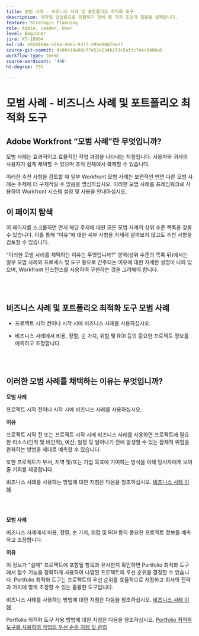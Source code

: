 ```yaml
---
title: 모범 사례 - 비즈니스 사례 및 포트폴리오 최적화 도구
description: 애자일 방법론으로 전환하기 전에 몇 가지 조언과 질문을 살펴봅니다.
feature: Strategic Planning
role: Admin, Leader, User
level: Beginner
jira: KT-10904
exl-id: 6928404e-52ba-4905-9377-295e80d79e27
source-git-commit: 4c00418e88cf7e52a234b2f3c5af3c7eec6406ab
workflow-type: tm+mt
source-wordcount: '440'
ht-degree: 75%

---
```


# 모범 사례 - 비즈니스 사례 및 포트폴리오 최적화 도구

## Adobe Workfront “모범 사례”란 무엇입니까?

모범 사례는 효과적이고 효율적인 작업 과정을 나타내는 지침입니다. 사용자와 귀사의 사용자가 쉽게 채택할 수 있으며 조직 전체에서 복제할 수 있습니다.

이러한 추천 사항을 검토할 때 일부 Workfront 모범 사례는 보편적인 반면 다른 모범 사례는 주제에 더 구체적일 수 있음을 명심하십시오. 이러한 모범 사례를 프레임워크로 사용하여 Workfront 시스템 설정 및 사용을 안내하십시오.

## 이 페이지 탐색

이 페이지를 스크롤하면 먼저 해당 주제에 대한 모든 모범 사례의 상위 수준 목록을 찾을 수 있습니다. 이를 통해 “이유”에 대한 세부 사항을 자세히 살펴보지 않고도 추천 사항을 검토할 수 있습니다.

“이러한 모범 사례를 채택하는 이유는 무엇입니까?” 영역(상위 수준의 목록 뒤)에서는 일부 모범 사례와 프로세스 및 도구 등으로 간주되는 이유에 대한 자세한 설명이 나와 있으며, Workfront 인스턴스를 사용하여 구현하는 것을 고려해야 합니다.

</br>
</br>

## 비즈니스 사례 및 포트폴리오 최적화 도구 모범 사례

* 프로젝트 시작 전이나 시작 시에 비즈니스 사례를 사용하십시오.

* 비즈니스 사례에서 비용, 정렬, 순 가치, 위험 및 ROI 등의 중요한 프로젝트 정보를 예측하고 조정합니다.

</br>
</br>

## 이러한 모범 사례를 채택하는 이유는 무엇입니까?

**모범 사례**

프로젝트 시작 전이나 시작 시에 비즈니스 사례를 사용하십시오.

**이유**

프로젝트 시작 전 또는 프로젝트 시작 시에 비즈니스 사례를 사용하면 프로젝트에 필요한 리소스(인적 및 비인적), 예산, 일정 및 일어나기 전에 발생할 수 있는 잠재적 위험을 완화하는 방법을 제대로 예측할 수 있습니다.

또한 프로젝트가 부서, 지역 및/또는 기업 목표에 기여하는 방식을 이해 당사자에게 보여 줄 기회를 제공합니다.

비즈니스 사례를 사용하는 방법에 대한 지침은 다음을 참조하십시오. [비즈니스 사례 이해](https://experienceleague.adobe.com/docs/workfront-learn/tutorials-workfront/manage-work/portfolios/introduction-to-the-business-case.html)

</br>
</br>

**모범 사례**

비즈니스 사례에서 비용, 정렬, 순 가치, 위험 및 ROI 등의 중요한 프로젝트 정보를 예측하고 조정합니다.

**이유**

이 정보가 &quot;실제&quot; 프로젝트에 포함될 항목과 유사한지 확인하면 Portfolio 최적화 도구에서 점수 기능을 정확하게 사용하여 나열된 프로젝트의 우선 순위를 결정할 수 있습니다. Portfolio 최적화 도구는 프로젝트의 우선 순위를 효율적으로 지정하고 회사의 전략과 가치에 맞게 조정할 수 있는 훌륭한 도구입니다.

비즈니스 사례를 사용하는 방법에 대한 지침은 다음을 참조하십시오. [비즈니스 사례 이해](https://experienceleague.adobe.com/docs/workfront-learn/tutorials-workfront/manage-work/portfolios/introduction-to-the-business-case.html)

Portfolio 최적화 도구 사용 방법에 대한 지침은 다음을 참조하십시오. [Portfolio 최적화 도구를 사용하여 작업의 우선 순위 지정 및 관리](https://experienceleague.adobe.com/docs/workfront-learn/tutorials-workfront/manage-work/portfolios/prioritize-and-manage-work-with-portfolios.html)

